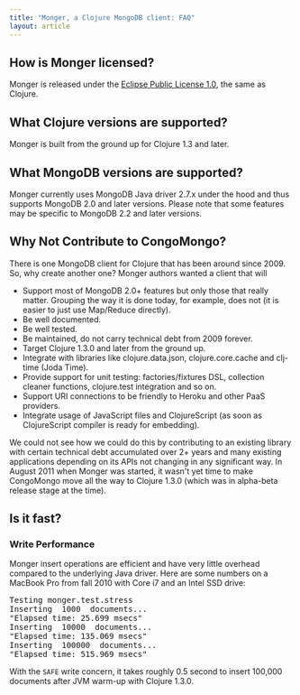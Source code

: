 ```yaml
---
title: "Monger, a Clojure MongoDB client: FAQ"
layout: article
---
```


## How is Monger licensed?

Monger is released under the [Eclipse Public License 1.0](http://www.eclipse.org/legal/epl-v10.html), the same as Clojure.


## What Clojure versions are supported?

Monger is built from the ground up for Clojure 1.3 and later.


## What MongoDB versions are supported?

Monger currently uses MongoDB Java driver 2.7.x under the hood and thus supports MongoDB 2.0 and later versions. Please note that some
features may be specific to MongoDB 2.2 and later versions.



## Why Not Contribute to CongoMongo?

There is one MongoDB client for Clojure that has been around since 2009. So, why create another one? Monger authors
wanted a client that will

 * Support most of MongoDB 2.0+ features but only those that really matter. Grouping the way it is done today, for example, does not (it is easier to just use Map/Reduce directly).
 * Be well documented.
 * Be well tested.
 * Be maintained, do not carry technical debt from 2009 forever.
 * Target Clojure 1.3.0 and later from the ground up.
 * Integrate with libraries like clojure.data.json, clojure.core.cache and clj-time (Joda Time).
 * Provide support for unit testing: factories/fixtures DSL, collection cleaner functions, clojure.test integration and so on.
 * Support URI connections to be friendly to Heroku and other PaaS providers.
 * Integrate usage of JavaScript files and ClojureScript (as soon as ClojureScript compiler is ready for embedding).

We could not see how we could do this by contributing to an existing library with certain technical debt accumulated over
2+ years and many existing applications depending on its APIs not changing in any significant way. In August 2011 when
Monger was started, it wasn't yet time to make CongoMongo move all the way to Clojure 1.3.0 (which was in alpha-beta release stage
at the time).


## Is it fast?

### Write Performance

Monger insert operations are efficient and have very little overhead compared to the underlying Java driver. Here
are some numbers on a MacBook Pro from fall 2010 with Core i7 and an Intel SSD drive:

<pre>
Testing monger.test.stress
Inserting  1000  documents...
"Elapsed time: 25.699 msecs"
Inserting  10000  documents...
"Elapsed time: 135.069 msecs"
Inserting  100000  documents...
"Elapsed time: 515.969 msecs"
</pre>

With the `SAFE` write concern, it takes roughly 0.5 second to insert 100,000 documents after JVM warm-up with Clojure 1.3.0.
